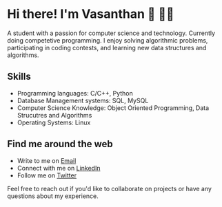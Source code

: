 # Hi there! I'm Vasanthan 👋 🧑‍💻

A student with a passion for computer science and technology. Currently doing competetive programming. I enjoy solving algorithmic problems, participating in coding contests, and learning new data structures and algorithms.

## Skills

- Programming languages: C/C++, Python
- Database Management systems: SQL, MySQL
- Computer Science Knowledge: Object Oriented Programming, Data Strucutres and Algorithms
- Operating Systems: Linux

## Find me around the web 

- Write to me on <a href = "vasanthan_b@outlook.com">Email</a>
- Connect with me on <a href = "https://www.linkedin.com/in/vasanthanb">LinkedIn</a>
- Follow me on <a href = "https://www.twitter.com/_vasanthan_">Twitter</a> 

Feel free to reach out if you'd like to collaborate on projects or have any questions about my experience.

